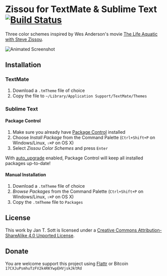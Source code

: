 # Zissou for TextMate & Sublime Text [![Build Status](https://secure.travis-ci.org/idleberg/Zissou.tmTheme.png)](http://travis-ci.org/idleberg/Zissou.tmTheme)

Three color schemes inspired by Wes Anderson's movie [The Life Aquatic with Steve Zissou](http://www.imdb.com/title/tt0362270/).

![Animated Screenshot](https://raw.github.com/idleberg/Zissou.tmTheme/master/preview/screenshot.gif)

## Installation

### TextMate

1. Download a `.tmTheme` file of choice
2. Copy the file to `~/Library/Application Support/TextMate/Themes`

### Sublime Text

#### Package Control

1. Make sure you already have [Package Control](http://wbond.net/sublime_packages/package_control/) installed
2. Choose *Install Package* from the Command Palette (`Ctrl+Shift+P` on Windows/Linux, `⇧⌘P` on OS X)
3. Select *Zissou Color Schemes* and press `Enter`

With [auto_upgrade](http://wbond.net/sublime_packages/package_control/settings/) enabled, Package Control will keep all installed packages up-to-date!

#### Manual Installation

1. Download a `.tmTheme` file of choice
2. *Browse Packages* from the Command Palette (`Ctrl+Shift+P` on Windows/Linux, `⇧⌘P` on OS X)
3. Copy the `.tmTheme` file to `Packages`

## License

This work by Jan T. Sott is licensed under a [Creative Commons Attribution-ShareAlike 4.0 Unported License](http://creativecommons.org/licenses/by-sa/4.0/deed.en_US).

## Donate

You are welcome support this project using [Flattr](https://flattr.com/submit/auto?user_id=idleberg&url=https://github.com/idleberg/Zissou.tmTheme) or Bitcoin `17CXJuPsmhuTzFV2k4RKYwpEHVjskJktRd`